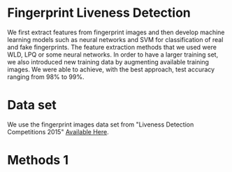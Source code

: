 # Fingerprint Liveness Detection
We first extract features from fingerprint images and then develop machine learning models such as neural networks and SVM for classification of real and fake fingerprints. 
The feature extraction methods that we used were WLD, LPQ or some neural networks. In order to have a larger training set, we also introduced new training data by 
augmenting available training images. We were able to achieve, with the best approach, test accuracy ranging from 98% to 99%.

# Data set
We use the fingerprint images data set from "Liveness Detection Competitions 2015"  [Available Here](http://livdet.org/registration.php).

# Methods 1
